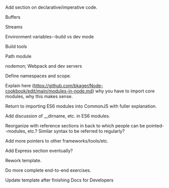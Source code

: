 Add section on declarative/imperative code. 

Buffers

Streams

Environment variables--build vs dev mode

Build tools

Path module

nodemon; Webpack and dev servers

Define namespaces and scope. 

Explain here (https://github.com/bkager/Node-cookbook/edit/main/modules-in-node.md) why you have to import core modules, why this makes sense. 

Return to importing ES6 modules into CommonJS with fuller explanation. 

Add discussion of __dirname, etc. in ES6 modules. 

Reorganize with reference sections in back to which people can be pointed--modules, etc.? Similar syntax to be referred to regularly?

Add more pointers to other frameworks/tools/etc.

Add Express section eventually?

Rework template. 

Do more complete end-to-end exercises. 

Update template after finishing Docs for Developers
